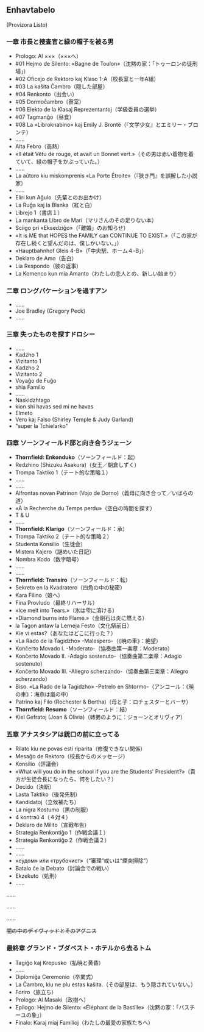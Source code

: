 ## Enhavtabelo

(Provizora Listo)

### 一章 市長と捜査官と緑の帽子を被る男

* Prologo: Al ×××（×××へ）
* #01 Hejmo de Silento: «Bagne de Toulon»（沈黙の家：「トゥーロンの徒刑場」）
* #02 Oficejo de Rektoro kaj Klaso 1-A（校長室と一年A組）
* #03 La kaŝita Ĉambro（隠した部屋）
* #04 Renkonto（出会い）
* #05 Dormoĉambro（寮室）
* #06 Elekto de la Klasaj Reprezentantoj（学級委員の選挙）
* #07 Tagmanĝo（昼食）
* #08 La «Libroknabino» kaj Emily J. Brontë（『文学少女』とエミリー・ブロンテ）
* ……
* Alta Febro（高熱）
* «Il était Vêtu de rouge, et avait un Bonnet vert.»（その男は赤い着物を着ていて、緑の帽子をかぶっていた。）
* ……
* La aŭtoro kiu miskomprenis «La Porte Étroite»（『狭き門』を誤解した小説家）
* ……
* Eliri kun Aĝulo（先輩とのお出かけ）
* La Ruĝa kaj la Blanka（紅と白）
* Librejo 1（書店１）
* La mankanta Libro de Mari（マリさんのその足りない本）
* Sciigo pri «Eksedziĝo»（「離婚」のお知らせ）
* «It is ME that HOPES the FAMILY can CONTINUE TO EXIST.»（「この家が存在し続くと望んだのは、僕しかいない。」）
* «Hauptbahnhof Gleis 4-B»（「中央駅、ホーム４-B」）
* Deklaro de Amo（告白）
* Lia Respondo（彼の返事）
* La Komenco kun mia Amanto（わたしの恋人との、新しい始まり）

### 二章 ロングバケーションを過すアン

* ……
* Joe Bradley (Gregory Peck)
* ……

### 三章 失ったものを探すドロシー

* ……
* Kadzho 1
* Vizitanto 1
* Kadzho 2
* Vizitanto 2
* Voyaĝo de Fuĝo
* shia Familio
* ……
* Naskidzhtago
* kion shi havas sed mi ne havas
* Elmeto
* Vero kaj Falso (Shirley Temple & Judy Garland)
* "super la Tchielarko"

### 四章 ソーンフィールド邸と向き合うジェーン

* **Thornfield: Enkonduko**（ソーンフィールド：起）
* Redzhino (Shizuku Asakura)（女王／朝倉しずく）
* Trompa Taktiko 1（チート的な策略１）
* ……
* ……
* Alfrontas novan Patrinon (Vojo de Dorno)（義母に向き合って／いばらの道）
* «À la Recherche du Temps perdu»（空白の時間を探す）
* T & U
* ……
* **Thornfield: Klarigo**（ソーンフィールド：承）
* Trompa Taktiko 2（チート的な策略２）
* Studenta Konsilio（生徒会）
* Mistera Kajero（謎めいた日記）
* Nombra Kodo（数字暗号）
* ……
* ……
* **Thornfield: Transiro**（ソーンフィールド：転）
* Sekreto en la Kvadratero（四角の中の秘密）
* Kara Filino（娘へ）
* Fina Provludo（最終リハーサル）
* «Ice melt into Tears.»（氷は雫に溶ける）
* «Diamond burns into Flame.»（金剛石は炎に燃える）
* la Tagon antaw la Lerneja Festo（文化祭前日）
* Kie vi estas?（あなたはどこに行った？）
* «La Rado de la Tagidzho» -Malespero-（《暁の車》：絶望）
* Konĉerto Movado I. -Moderato-（協奏曲第一楽章：Moderato）
* Konĉerto Movado II. -Adagio sostenuto-（協奏曲第二楽章：Adagio sostenuto）
* Konĉerto Movado III. -Allegro scherzando-（協奏曲第三楽章：Allegro scherzando）
* Biso. «La Rado de la Tagidzho» -Petrelo en Shtormo-（アンコール：《暁の車》：海燕は嵐の中）
* Patrino kaj Filo (Rochester & Bertha)（母と子：ロチェスターとバーサ）
* **Thornfield: Resumo**（ソーンフィールド：結）
* Kiel Gefratoj (Joan & Olivia)（姉弟のように：ジョーンとオリヴィア）

### 五章 アナスタシアは銃口の前に立ってる

* Rilato kiu ne povas esti riparita（修復できない関係）
* Mesaĝo de Rektoro（校長からのメッセージ）
* Konsilio（評議会）
* «What will you do in the school if you are the Students' President?»（貴方が生徒会長になったら、何をしたい？）
* Decido（決断）
* Lasta Taktiko（後発先制）
* Kandidatoj（立候補たち）
* La nigra Kostumo（黒の制服）
* 4 kontraŭ 4（４対４）
* Deklaro de Milito（宣戦布告）
* Strategia Renkontiĝo 1（作戦会議１）
* Strategia Renkontiĝo 2（作戦会議２）
* ……
* ……
* «судом» или «трубочист»（“審理”或いは“煙突掃除”）
* Batalo ĉe la Debato（討論会での戦い）
* Ekzekuto（処刑）
* ……

……

……

……

~~闇の中のデイヴィッドとそのアグニス~~


### 最終章 グランド・ブダペスト・ホテルから去るトム

* Tagiĝo kaj Krepusko（払暁と黄昏）
* ……
* Diplomiĝa Ceremonio（卒業式）
* La Ĉambro, kiu ne plu estas kaŝita.（その部屋は、もう隠されていない。）
* Foriro（旅立ち）
* Prologo: Al Masaki（政樹へ）
* Epilogo: Hejmo de Silento: «Éléphant de la Bastille»（沈黙の家：「バスチーユの象」）
* Finalo: Karaj miaj Familioj（わたしの最愛の家族たちへ）
